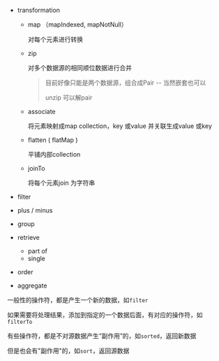 - transformation

  - map （mapIndexed, mapNotNull）

    对每个元素进行转换

  - zip

    对多个数据源的相同顺位数据进行合并

    > 目前好像只能是两个数据源，组合成Pair -- 当然嵌套也可以
    >
    > unzip 可以解pair  

  - associate   

      将元素映射成map collection，key 或value 并关联生成value 或key  

  - flatten  ( flatMap )

      平铺内部collection  

  - joinTo

      将每个元素join 为字符串  

- filter

- plus / minus

- group

- retrieve
  - part of
  - single
  
- order

- aggregate



一般性的操作符，都是产生一个新的数据，如`filter`    

如果需要将处理结果，添加到指定的一个数据后面，有对应的操作符，如`filterTo`  



有些操作符，都是不对源数据产生“副作用”的，如`sorted`，返回新数据  

但是也会有"副作用"的，如`sort`，返回源数据   



